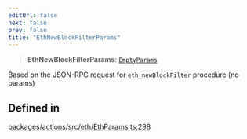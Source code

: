 ```yaml
---
editUrl: false
next: false
prev: false
title: "EthNewBlockFilterParams"
---
```


> **EthNewBlockFilterParams**: [`EmptyParams`](/reference/tevm/actions/type-aliases/emptyparams/)

Based on the JSON-RPC request for `eth_newBlockFilter` procedure (no params)

## Defined in

[packages/actions/src/eth/EthParams.ts:298](https://github.com/qbzzt/tevm-monorepo/blob/main/packages/actions/src/eth/EthParams.ts#L298)

